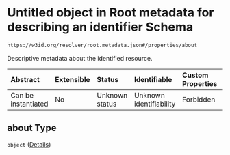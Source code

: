 # Untitled object in Root metadata for describing an identifier Schema

```txt
https://w3id.org/resolver/root.metadata.json#/properties/about
```

Descriptive metadata about the identified resource.

| Abstract            | Extensible | Status         | Identifiable            | Custom Properties | Additional Properties | Access Restrictions | Defined In                                                           |
| :------------------ | :--------- | :------------- | :---------------------- | :---------------- | :-------------------- | :------------------ | :------------------------------------------------------------------- |
| Can be instantiated | No         | Unknown status | Unknown identifiability | Forbidden         | Allowed               | none                | [naan.schema.json\*](schema/naan.schema.json "open original schema") |

## about Type

`object` ([Details](naan-properties-about.md))
